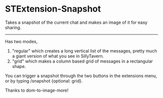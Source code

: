 # STExtension-Snapshot
Takes a snapshot of the current chat and makes an image of it for easy sharing.
***
Has two modes, 
1. "regular" which creates a long vertical list of the messages, pretty much a giant version of what you see in SillyTavern.
2. "grid" which makes a column based grid of messages in a rectangular shape.

You can trigger a snapshot through the two buttons in the extensions menu, or by typing /snapshot {optional: grid}.

Thanks to dom-to-image-more!
